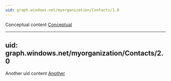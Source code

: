```yaml
---
uid: graph.windows.net/myorganization/Contacts/1.0
---
```


Conceptual content [Conceptual](c.md)

---
uid: graph.windows.net/myorganization/Contacts/2.0
---

Another uid content [Another](d.md)